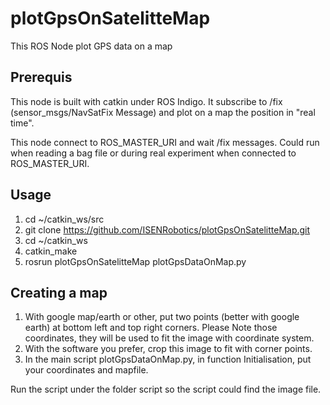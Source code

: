 # plotGpsOnSatelitteMap

This ROS Node plot GPS data on a map

## Prerequis

This node is built with catkin under ROS Indigo. It subscribe to /fix (sensor_msgs/NavSatFix Message) and plot on a map the position in "real time".

This node connect to ROS_MASTER_URI and wait /fix messages. Could run when reading a bag file or during real experiment when connected to ROS_MASTER_URI.

## Usage

1. cd ~/catkin_ws/src
2. git clone https://github.com/ISENRobotics/plotGpsOnSatelitteMap.git
3. cd ~/catkin_ws
4. catkin_make
5. rosrun plotGpsOnSatelitteMap plotGpsDataOnMap.py

## Creating a map

1. With google map/earth or other, put two points (better with google earth) at bottom left and top right corners. Please Note those coordinates, they will be used to fit the image with coordinate system.
2. With the software you prefer, crop this image to fit with corner points.
3. In the main script plotGpsDataOnMap.py, in function Initialisation, put your coordinates and mapfile.

Run the script under the folder script so the script could find the image file.

